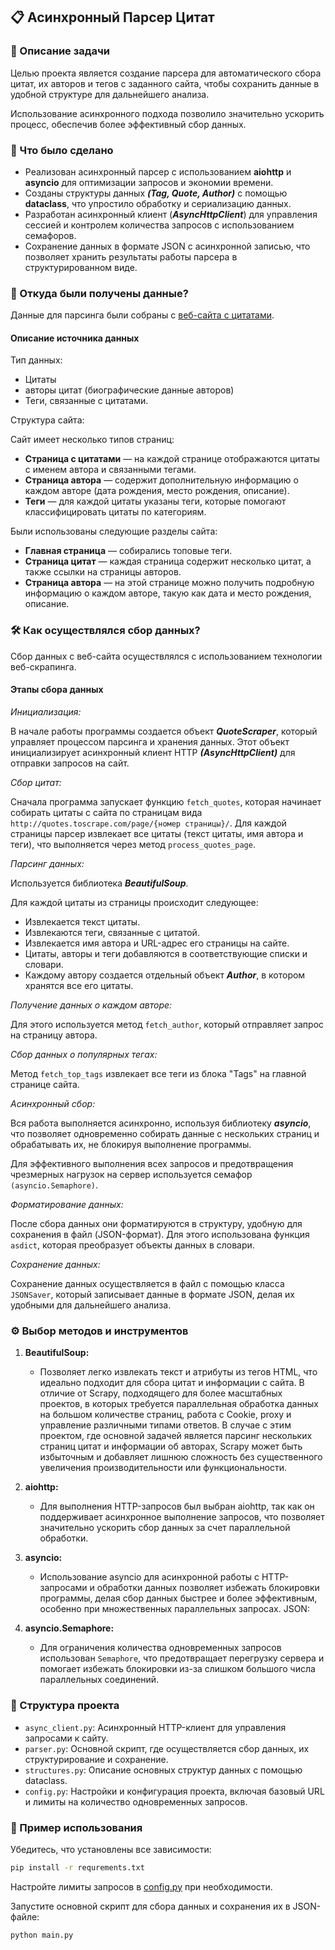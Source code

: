 ## 📋 Асинхронный Парсер Цитат
### 📝 Описание задачи
Целью проекта является создание парсера для автоматического сбора цитат, 
их авторов и тегов с заданного сайта, 
чтобы сохранить данные в удобной структуре для дальнейшего анализа. 

Использование асинхронного подхода позволило значительно ускорить процесс, 
обеспечив более эффективный сбор данных.

### 🚀 Что было сделано
- Реализован асинхронный парсер с использованием **aiohttp** и **asyncio** 
для оптимизации запросов и экономии времени.
- Созданы структуры данных **_(Tag, Quote, Author)_** с помощью **dataclass**, что 
  упростило обработку и сериализацию данных.
- Разработан асинхронный клиент (_**AsyncHttpClient**_) для управления сессией и 
  контролем количества запросов с использованием семафоров.
- Сохранение данных в формате JSON с асинхронной записью, что позволяет 
  хранить результаты работы парсера в структурированном виде.

### 📍 Откуда были получены данные?

Данные для парсинга были собраны с [веб-сайта с цитатами](https://quotes.toscrape.com/). 

#### Описание источника данных
Тип данных: 
- Цитаты
- авторы цитат (биографические данные авторов)
- Теги, связанные с цитатами.

Структура сайта: 

Сайт имеет несколько типов страниц:
- **Страница с цитатами** — на каждой странице отображаются цитаты с именем 
автора и связанными тегами.
- **Страница автора** — содержит дополнительную информацию о каждом авторе (дата 
  рождения, место рождения, описание).
- **Теги** — для каждой цитаты указаны теги, которые помогают классифицировать 
  цитаты по категориям.


Были использованы следующие разделы сайта:

- **Главная страница** — собирались топовые теги.
- **Страница цитат** — каждая страница содержит несколько цитат, а также ссылки 
  на страницы авторов.
- **Страница автора** — на этой странице можно получить подробную информацию о 
  каждом авторе, такую как дата и место рождения, описание.

### 🛠️ Как осуществлялся сбор данных?
Сбор данных с веб-сайта осуществлялся с использованием технологии 
веб-скрапинга.

#### Этапы сбора данных
_Инициализация:_

В начале работы программы создается объект **_QuoteScraper_**, 
который управляет процессом парсинга и хранения данных. 
Этот объект инициализирует асинхронный клиент HTTP **_(AsyncHttpClient)_** для отправки запросов на сайт.

_Сбор цитат:_

Сначала программа запускает функцию `fetch_quotes`, которая начинает 
собирать цитаты с сайта по страницам вида `http://quotes.toscrape.com/page/{номер страницы}/`.
Для каждой страницы парсер извлекает все цитаты (текст цитаты, имя автора и теги), что выполняется через метод `process_quotes_page`.

_Парсинг данных:_

Используется библиотека **_BeautifulSoup_**.

Для каждой цитаты из страницы происходит следующее:
- Извлекается текст цитаты.
- Извлекаются теги, связанные с цитатой.
- Извлекается имя автора и URL-адрес его страницы на сайте.
- Цитаты, авторы и теги добавляются в соответствующие списки и словари.
- Каждому автору создается отдельный объект **_Author_**, в котором хранятся 
  все его цитаты.

_Получение данных о каждом авторе:_

Для этого используется метод `fetch_author`, который отправляет запрос на страницу автора.

_Сбор данных о популярных тегах:_

Метод `fetch_top_tags` извлекает все теги из блока "Tags" на главной странице сайта.

_Асинхронный сбор:_

Вся работа выполняется асинхронно, используя библиотеку **_asyncio_**, 
что позволяет одновременно собирать данные с нескольких страниц и обрабатывать их, 
не блокируя выполнение программы.

Для эффективного выполнения всех запросов и предотвращения чрезмерных нагрузок на сервер используется семафор `(asyncio.Semaphore)`.

_Форматирование данных:_

После сбора данных они форматируются в структуру, удобную для сохранения в файл (JSON-формат). 
Для этого использована функция `asdict`, которая преобразует объекты данных в словари.

_Сохранение данных:_

Сохранение данных осуществляется в файл с помощью класса `JSONSaver`, 
который записывает данные в формате JSON, делая их удобными для дальнейшего анализа.

### ⚙️ Выбор методов и инструментов

1. **BeautifulSoup:**

   - Позволяет легко извлекать текст и атрибуты из тегов HTML, что идеально 
      подходит для сбора цитат и информации с сайта. В отличие от Scrapy, 
     подходящего для более масштабных проектов, в которых требуется 
     параллельная обработка данных на большом количестве страниц, работа с 
     Cookie, proxy и управление различными типами ответов. 
     В случае с этим проектом, где основной задачей является парсинг нескольких страниц цитат и информации об авторах, 
    Scrapy может быть избыточным и добавляет лишнюю сложность без 
     существенного увеличения производительности или функциональности.

2. **aiohttp:**

   - Для выполнения HTTP-запросов был выбран aiohttp, так как он поддерживает 
   асинхронное выполнение запросов, 
   что позволяет значительно ускорить сбор данных за счет параллельной обработки. 

3. **asyncio:**

   - Использование asyncio для асинхронной работы с HTTP-запросами и обработки 
   данных позволяет избежать блокировки программы, делая сбор данных быстрее и более эффективным, особенно при множественных параллельных запросах.
   JSON:
4. **asyncio.Semaphore:**

   - Для ограничения количества одновременных запросов использован `Semaphore`, 
   что предотвращает перегрузку сервера и помогает избежать блокировки 
   из-за слишком большого числа параллельных соединений.

### 📂 Структура проекта
- `async_client.py`: Асинхронный HTTP-клиент для управления запросами к сайту.
- `parser.py`: Основной скрипт, где осуществляется сбор данных, их 
  структурирование и сохранение.
- `structures.py`: Описание основных структур данных с помощью dataclass.
- `config.py`: Настройки и конфигурация проекта, включая базовый URL и лимиты 
  на количество одновременных запросов.

### 🧩 Пример использования
Убедитесь, что установлены все зависимости:
```bash
pip install -r requrements.txt
```
Настройте лимиты запросов в [config.py](https://github.com/Gricana/quotes_scraping/blob/main/parser.py) при необходимости.

Запустите основной скрипт для сбора данных и сохранения их в JSON-файле:
```bash
python main.py
```
